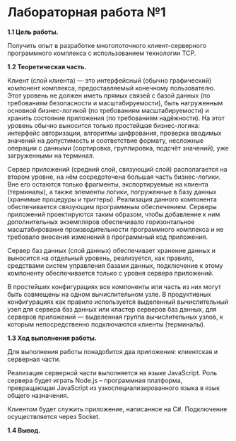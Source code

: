# Лабораторная работа №1

**1.1	Цель работы.**

Получить опыт в разработке многопоточного клиент-серверного программного комплекса с использованием технологии TCP.

**1.2	Теоретическая часть.**

Клиент (слой клиента) — это интерфейсный (обычно графический) компонент комплекса, предоставляемый конечному пользователю. Этот уровень не должен иметь прямых связей с базой данных (по требованиям безопасности и масштабируемости), быть нагруженным основной бизнес-логикой (по требованиям масштабируемости) и хранить состояние приложения (по требованиям надёжности). На этот уровень обычно выносится только простейшая бизнес-логика: интерфейс авторизации, алгоритмы шифрования, проверка вводимых значений на допустимость и соответствие формату, несложные операции с данными (сортировка, группировка, подсчёт значений), уже загруженными на терминал.

Сервер приложений (средний слой, связующий слой) располагается на втором уровне, на нём сосредоточена большая часть бизнес-логики. Вне его остаются только фрагменты, экспортируемые на клиента (терминалы), а также элементы логики, погруженные в базу данных (хранимые процедуры и триггеры). Реализация данного компонента обеспечивается связующим программным обеспечением. Серверы приложений проектируются таким образом, чтобы добавление к ним дополнительных экземпляров обеспечивало горизонтальное масштабирование производительности программного комплекса и не требовало внесения изменений в программный код приложения.

Сервер баз данных (слой данных) обеспечивает хранение данных и выносится на отдельный уровень, реализуется, как правило, средствами систем управления базами данных, подключение к этому компоненту обеспечивается только с уровня сервера приложений.

В простейших конфигурациях все компоненты или часть из них могут быть совмещены на одном вычислительном узле. В продуктивных конфигурациях как правило используется выделенный вычислительный узел для сервера баз данных или кластер серверов баз данных, для серверов приложений — выделенная группа вычислительных узлов, к которым непосредственно подключаются клиенты (терминалы).

**1.3	Ход выполнения работы.**

Для выполнения работы понадобится два приложения: клиентская и серверная части. 

Реализация серверной части выполняется на языке JavaScript. Роль сервера будет играть Node.js – программная платформа, превращающая JavaScript из узкоспециализированного языка в язык общего назначения.

Клиентом будет служить приложение, написанное на C#. Подключение осуществляется через Socket.

**1.4	Вывод.**

